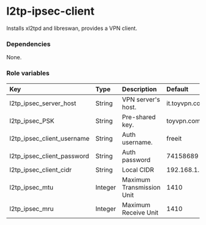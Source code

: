 # l2tp-ipsec-client
Installs xl2tpd and libreswan, provides a VPN client.

### Dependencies
None.

### Role variables
|Key|Type|Description|Default|
|:--|:---|:----------|:------|
|l2tp_ipsec_server_host|String|VPN server's host.|it.toyvpn.com|
|l2tp_ipsec_PSK|String|Pre-shared key.|toyvpn.com|
|l2tp_ipsec_client_username|String|Auth username.|freeit|
|l2tp_ipsec_client_password|String|Auth password|74158689|
|l2tp_ipsec_client_cidr|String|Local CIDR|192.168.1.0/24|
|l2tp_ipsec_mtu|Integer|Maximum Transmission Unit|1410|
|l2tp_ipsec_mru|Integer|Maximum Receive Unit|1410|
